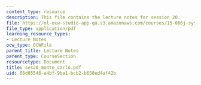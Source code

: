 ```yaml
---
content_type: resource
description: This file contains the lecture notes for session 20.
file: https://ol-ocw-studio-app-qa.s3.amazonaws.com/courses/15-066j-system-optimization-and-analysis-for-manufacturing-summer-2003/66d05546a4bf9ba1bcb2b658ed4af42b_ses20_monte_carlo.pdf
file_type: application/pdf
learning_resource_types:
- Lecture Notes
ocw_type: OCWFile
parent_title: Lecture Notes
parent_type: CourseSection
resourcetype: Document
title: ses20_monte_carlo.pdf
uid: 66d05546-a4bf-9ba1-bcb2-b658ed4af42b
---
```

